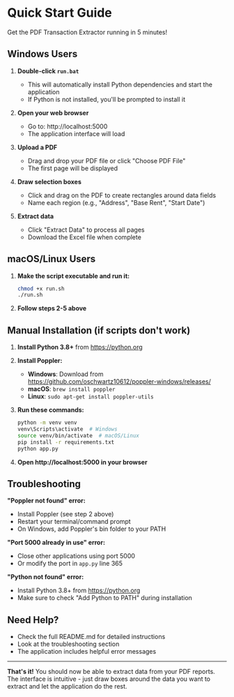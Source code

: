 # Quick Start Guide

Get the PDF Transaction Extractor running in 5 minutes!

## Windows Users

1. **Double-click `run.bat`**
   - This will automatically install Python dependencies and start the application
   - If Python is not installed, you'll be prompted to install it

2. **Open your web browser**
   - Go to: http://localhost:5000
   - The application interface will load

3. **Upload a PDF**
   - Drag and drop your PDF file or click "Choose PDF File"
   - The first page will be displayed

4. **Draw selection boxes**
   - Click and drag on the PDF to create rectangles around data fields
   - Name each region (e.g., "Address", "Base Rent", "Start Date")

5. **Extract data**
   - Click "Extract Data" to process all pages
   - Download the Excel file when complete

## macOS/Linux Users

1. **Make the script executable and run it:**
   ```bash
   chmod +x run.sh
   ./run.sh
   ```

2. **Follow steps 2-5 above**

## Manual Installation (if scripts don't work)

1. **Install Python 3.8+** from https://python.org

2. **Install Poppler:**
   - **Windows**: Download from https://github.com/oschwartz10612/poppler-windows/releases/
   - **macOS**: `brew install poppler`
   - **Linux**: `sudo apt-get install poppler-utils`

3. **Run these commands:**
   ```bash
   python -m venv venv
   venv\Scripts\activate  # Windows
   source venv/bin/activate  # macOS/Linux
   pip install -r requirements.txt
   python app.py
   ```

4. **Open http://localhost:5000 in your browser**

## Troubleshooting

**"Poppler not found" error:**
- Install Poppler (see step 2 above)
- Restart your terminal/command prompt
- On Windows, add Poppler's bin folder to your PATH

**"Port 5000 already in use" error:**
- Close other applications using port 5000
- Or modify the port in `app.py` line 365

**"Python not found" error:**
- Install Python 3.8+ from https://python.org
- Make sure to check "Add Python to PATH" during installation

## Need Help?

- Check the full README.md for detailed instructions
- Look at the troubleshooting section
- The application includes helpful error messages

---

**That's it!** You should now be able to extract data from your PDF reports. The interface is intuitive - just draw boxes around the data you want to extract and let the application do the rest. 